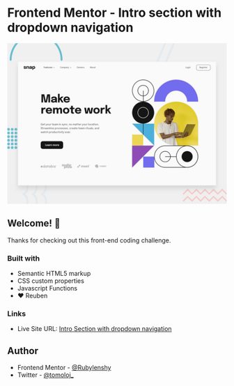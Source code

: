 # Frontend Mentor - Intro section with dropdown navigation

![Design preview for the Intro section with dropdown navigation coding challenge](assets/design/desktop-preview.jpg)

## Welcome! 👋

Thanks for checking out this front-end coding challenge.

### Built with

- Semantic HTML5 markup
- CSS custom properties
- Javascript Functions
- ❤️ Reuben

### Links

- Live Site URL: [Intro Section with dropdown navigation](https://rubylenshy.github.io/intro-section-with-dropdown/)

## Author

- Frontend Mentor - [@Rubylenshy](https://www.frontendmentor.io/profile/Rubylenshy)
- Twitter - [@tomoloj_](https://www.twitter.com/tomoloj_)
